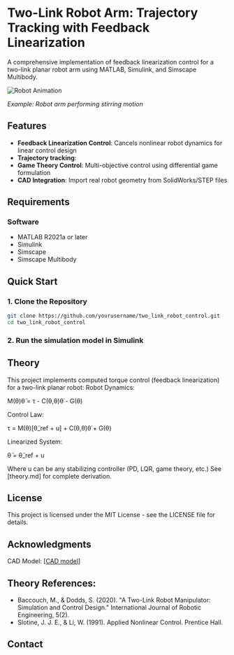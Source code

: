 # Two-Link Robot Arm: Trajectory Tracking with Feedback Linearization


A comprehensive implementation of feedback linearization control for a two-link planar robot arm using MATLAB, Simulink, and Simscape Multibody. 

![Robot Animation](demo/two_link_demo)

*Example: Robot arm performing stirring motion*

## Features

- **Feedback Linearization Control**: Cancels nonlinear robot dynamics for linear control design
- **Trajectory tracking**: 
- **Game Theory Control**: Multi-objective control using differential game formulation
- **CAD Integration**: Import real robot geometry from SolidWorks/STEP files


##  Requirements

### Software
- MATLAB R2021a or later
- Simulink
- Simscape
- Simscape Multibody


## Quick Start

### 1. Clone the Repository
```bash
git clone https://github.com/yourusername/two_link_robot_control.git
cd two_link_robot_control
```
### 2. Run the simulation model in Simulink

## Theory

This project implements computed torque control (feedback linearization) for a two-link planar robot:
Robot Dynamics:

M(θ)θ̈ = τ - C(θ,θ̇)θ̇ - G(θ)

Control Law:


τ = M(θ)[θ̈_ref + u] + C(θ,θ̇)θ̇ + G(θ)

Linearized System:

θ̈ = θ̈_ref + u

Where u can be any stabilizing controller (PD, LQR, game theory, etc.) See [theory.md] for complete derivation.

## License
This project is licensed under the MIT License - see the LICENSE file for details.


## Acknowledgments

CAD Model: [[CAD model](https://grabcad.com/library/two-link-robot-1)]


## Theory References:

- Baccouch, M., & Dodds, S. (2020). "A Two-Link Robot Manipulator: Simulation and Control Design." International Journal of Robotic Engineering, 5(2).
- Slotine, J. J. E., & Li, W. (1991). Applied Nonlinear Control. Prentice Hall.


## Contact
